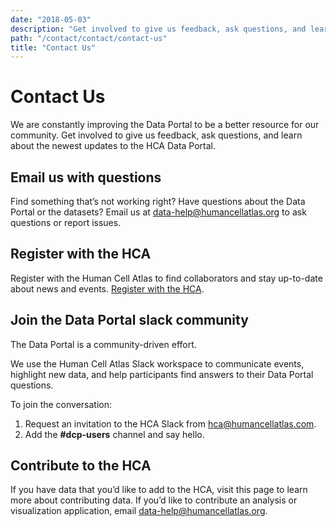 ```yaml
---
date: "2018-05-03"
description: "Get involved to give us feedback, ask questions, and learn about the newest updates to the HCA Data Portal."
path: "/contact/contact/contact-us"
title: "Contact Us"
---
```


# Contact Us

We are constantly improving the Data Portal to be a better resource for our community. Get involved to give us feedback,
ask questions, and learn about the newest updates to the HCA Data Portal.

## Email us with questions

Find something that’s not working right? Have questions about the Data Portal or the datasets? Email us
at [data-help@humancellatlas.org](mailto:data-help@humancellatlas.org) to ask questions or report issues.

## Register with the HCA

Register with the Human Cell Atlas to find collaborators and stay up-to-date about news and
events. [Register with the HCA](https://www.humancellatlas.org/join-hca).

## Join the Data Portal slack community

The Data Portal is a community-driven effort.

We use the Human Cell Atlas Slack workspace to communicate events, highlight new data, and help participants find
answers to their Data Portal questions.

To join the conversation:

1. Request an invitation to the HCA Slack from <hca@humancellatlas.com>.
2. Add the  **#dcp-users** channel and say hello.

## Contribute to the HCA

If you have data that you’d like to add to the HCA, visit this page to learn more about contributing data. If you’d like
to contribute an analysis or visualization application,
email [data-help@humancellatlas.org](mailto:data-help@humancellatlas.org). 
